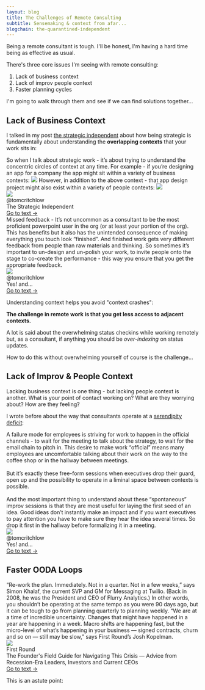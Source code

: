 ```yaml
---
layout: blog
title: The Challenges of Remote Consulting
subtitle: Sensemaking & context from afar...
blogchain: the-quarantined-independent
---
```


Being a remote consultant is tough. I'll be honest, I'm having a hard time being as effective as usual.

There's three core issues I'm seeing with remote consulting:

1. Lack of business context
2. Lack of improv people context 
3. Faster planning cycles

I'm going to walk through them and see if we can find solutions together...

## Lack of Business Context

I talked in my post [the strategic independent](https://tomcritchlow.com/2019/04/04/the-strategic-independent/) about how being strategic is fundamentally about understanding the **overlapping contexts** that your work sits in:


<link rel="stylesheet" href="https://files-lovat-six.now.sh/quote.css" type="text/css">
<div class="portal-container-519256">

<div id="portal-parent-519256" class="portal-parent-519256">
<div class="portal-content-519256">So when I talk about strategic work - it’s about trying to understand the concentric circles of context at any time. For example - if you’re designing an app for a company the app might sit within a variety of business contexts:
<img src="https://tomcritchlow.com/images/context1.png">
However, in addition to the above context - that app design project might also exist within a variety of people contexts:
<img src="https://tomcritchlow.com/images/context2.png">
</div>       
</div>

<div class="portal-head-519256">       
<div class="portal-avatar-519256"><img class="mini-favicon-519256" src="https://s2.googleusercontent.com/s2/favicons?domain_url=https://tomcritchlow.com/2019/04/04/the-strategic-independent/"></div>     
<div class="portal-metadata-519256">
<div class="portal-title-519256">
<div class="portal-author-519256">@tomcritchlow</div>
<div class="title-wrapper-519256">The Strategic Independent</div>
</div> 
</div>

<div class="portal-backlink-519256"><a target="_blank" href="https://tomcritchlow.com/2019/04/04/the-strategic-independent/" class="portal-arrow-519256">Go to text <span class="right-arrow">→</span></a></div>
</div>  

</div>




<link rel="stylesheet" href="https://files-lovat-six.now.sh/quote.css" type="text/css">
<div class="portal-container-519256">

<div id="portal-parent-519256" class="portal-parent-519256">
<div class="portal-content-519256">Missed feedback - It’s not uncommon as a consultant to be the most proficient powerpoint user in the org (or at least your portion of the org). This has benefits but it also has the unintended consequence of making everything you touch look “finished”. And finished work gets very different feedback from people than raw materials and thinking. So sometimes it’s important to un-design and un-polish your work, to invite people onto the stage to co-create the performance - this way you ensure that you get the appropriate feedback.</div>       
</div>

<div class="portal-head-519256">       
<div class="portal-avatar-519256"><img class="mini-favicon-519256" src="https://s2.googleusercontent.com/s2/favicons?domain_url=https://tomcritchlow.com/2019/11/18/yes-and/"></div>     
<div class="portal-metadata-519256">
<div class="portal-title-519256">
<div class="portal-author-519256">@tomcritchlow</div>
<div class="title-wrapper-519256">Yes! and...</div>
</div> 
</div>

<div class="portal-backlink-519256"><a target="_blank" href="https://tomcritchlow.com/2019/11/18/yes-and/" class="portal-arrow-519256">Go to text <span class="right-arrow">→</span></a></div>
</div>  

</div>


Understanding context helps you avoid "context crashes":



**The challenge in remote work is that you get less access to adjacent contexts.**

A lot is said about the overwhelming status checkins while working remotely but, as a consultant, if anything you should be *over-indexing* on status updates.

How to do this without overwhelming yourself of course is the challenge...

## Lack of Improv & People Context

Lacking business context is one thing - but lacking people context is another. What is your point of contact working on? What are they worrying about? How are they feeling?

I wrote before about the way that consultants operate at a [serendipity deficit](https://tomcritchlow.com/2019/11/18/yes-and/#the-serendipity-deficit-of-consultants--manufacturing-improv-sessions):


<link rel="stylesheet" href="https://files-lovat-six.now.sh/quote.css" type="text/css">
<div class="portal-container-519256">

<div id="portal-parent-519256" class="portal-parent-519256">
<div class="portal-content-519256">A failure mode for employees is striving for work to happen in the official channels - to wait for the meeting to talk about the strategy, to wait for the email chain to pitch in. This desire to make work “official” means many employees are uncomfortable talking about their work on the way to the coffee shop or in the hallway between meetings.<br><br>But it’s exactly these free-form sessions when executives drop their guard, open up and the possibility to operate in a liminal space between contexts is possible.<br><br>And the most important thing to understand about these “spontaneous” improv sessions is that they are most useful for laying the first seed of an idea. Good ideas don’t instantly make an impact and if you want executives to pay attention you have to make sure they hear the idea several times. So drop it first in the hallway before formalizing it in a meeting.</div>       
</div>

<div class="portal-head-519256">       
<div class="portal-avatar-519256"><img class="mini-favicon-519256" src="https://s2.googleusercontent.com/s2/favicons?domain_url=https://tomcritchlow.com/2019/11/18/yes-and/#the-serendipity-deficit-of-consultants--manufacturing-improv-sessions"></div>     
<div class="portal-metadata-519256">
<div class="portal-title-519256">
<div class="portal-author-519256">@tomcritchlow</div>
<div class="title-wrapper-519256">Yes! and...</div>
</div> 
</div>

<div class="portal-backlink-519256"><a target="_blank" href="https://tomcritchlow.com/2019/11/18/yes-and/#the-serendipity-deficit-of-consultants--manufacturing-improv-sessions" class="portal-arrow-519256">Go to text <span class="right-arrow">→</span></a></div>
</div>  

</div>


## Faster OODA Loops

<link rel="stylesheet" href="https://files-lovat-six.now.sh/quote.css" type="text/css">
<div class="portal-container-519256">
<div id="portal-parent-519256" class="portal-parent-519256">
<div class="portal-content-519256">“Re-work the plan. Immediately. Not in a quarter. Not in a few weeks,” says Simon Khalaf, the current SVP and GM for Messaging at Twilio. (Back in 2008, he was the President and CEO of Flurry Analytics.) In other words, you shouldn’t be operating at the same tempo as you were 90 days ago, but it can be tough to go from planning quarterly to planning weekly. “We are at a time of incredible uncertainty. Changes that might have happened in a year are happening in a week. Macro shifts are happening fast, but the micro-level of what’s happening in your business — signed contracts, churn and so on — still may be slow,” says First Round’s Josh Kopelman.</div>       
</div>
<div class="portal-head-519256">       
<div class="portal-avatar-519256"><img class="mini-favicon-519256" src="https://s2.googleusercontent.com/s2/favicons?domain_url=https://firstround.com/review/the-founders-field-guide-for-navigating-this-crisis-advice-from-recession-era-leaders-investors-and-ceos-currently-at-the-helm/"></div>     
<div class="portal-metadata-519256">
<div class="portal-title-519256">
<div class="portal-author-519256">First Round</div>
<div class="title-wrapper-519256">The Founder's Field Guide for Navigating This Crisis — Advice from Recession-Era Leaders, Investors and Current CEOs</div>
</div> 
</div>
<div class="portal-backlink-519256"><a target="_blank" href="https://firstround.com/review/the-founders-field-guide-for-navigating-this-crisis-advice-from-recession-era-leaders-investors-and-ceos-currently-at-the-helm/" class="portal-arrow-519256">Go to text <span class="right-arrow">→</span></a></div>
</div>  
</div>




This is an astute point:

<blockquote class='twitter-tweet' data-conversation='none'><a href='https://twitter.com/pojmasta/status/1257712649900560385'></a></blockquote> <script async src='https://platform.twitter.com/widgets.js' charset='utf-8'></script>